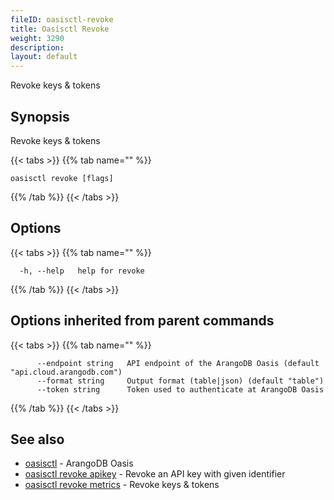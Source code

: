 ```yaml
---
fileID: oasisctl-revoke
title: Oasisctl Revoke
weight: 3290
description: 
layout: default
---
```

Revoke keys & tokens

## Synopsis

Revoke keys & tokens

{{< tabs >}}
{{% tab name="" %}}
```
oasisctl revoke [flags]
```
{{% /tab %}}
{{< /tabs >}}

## Options

{{< tabs >}}
{{% tab name="" %}}
```
  -h, --help   help for revoke
```
{{% /tab %}}
{{< /tabs >}}

## Options inherited from parent commands

{{< tabs >}}
{{% tab name="" %}}
```
      --endpoint string   API endpoint of the ArangoDB Oasis (default "api.cloud.arangodb.com")
      --format string     Output format (table|json) (default "table")
      --token string      Token used to authenticate at ArangoDB Oasis
```
{{% /tab %}}
{{< /tabs >}}

## See also

* [oasisctl](../oasisctl-options)	 - ArangoDB Oasis
* [oasisctl revoke apikey](oasisctl-revoke-apikey)	 - Revoke an API key with given identifier
* [oasisctl revoke metrics](oasisctl-revoke-metrics)	 - Revoke keys & tokens

